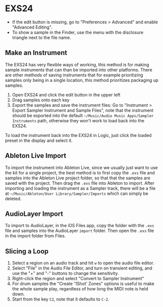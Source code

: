 # EXS24

- If the edit button is missing, go to "Preferences > Advanced" and enable "Advanced Editing".
- To show a sample in the Finder, use the menu with the disclosure triangle next to the file name.

## Make an Instrument

The EXS24 has very flexible ways of working, this method is for making sample instruments that can than be imported into other platforms. There are other methods of saving instruments that for example prioritizing samples only being in a single location, this method prioritizes packaging up samples.

1. Open EXS24 and click the edit button in the upper left
2. Drag samples onto each key
3. Export the samples and save the instrument files: Go to "Instrument > Export Sampler Instrument and Sample Files", note that the instrument should be exported into the default `~/Music/Audio Music Apps/Sampler Instruments` path, otherwise they won't work to load back into the EXS24.

To load the instrument back into the EXS24 in Logic, just click the loaded preset in the display and select it.

## Ableton Live Import

To import the instrument into Ableton Live, since we usually just want to use the kit for a single project, the best method is to first copy the `.exs` file and samples into the Ableton Live project folder, so that that the samples are saved with the project. Then drag the `.exs` file into Ableton to import. After importing and loading the instrument as a Sampler track, there will be a file at `~/Music/Ableton/User Library/Sampler/Imports` which can simply be deleted.

## AudioLayer Import

To import to AudioLayer, in the iOS Files app, copy the folder with the `.exs` file and samples into the AudioLayer `import` folder. Then open the `.exs` file in the import folder from Files.

## Slicing a Loop

1. Select a region on an audio track and hit `w` to open the audio file editor.
2. Select "File" in the Audio File Editor, and turn on transient editing, and use the "+" and "-" buttons to change the sensitivity.
3. Right-click the region and select "Convert to Sampler Instrument"
4. For drum samples the "Create '1Shot' Zones" options is useful to make the whole sample play, regardless of how long the MIDI note is held down.
5. Start from the key `C2`, note that it defaults to `C-2`.

